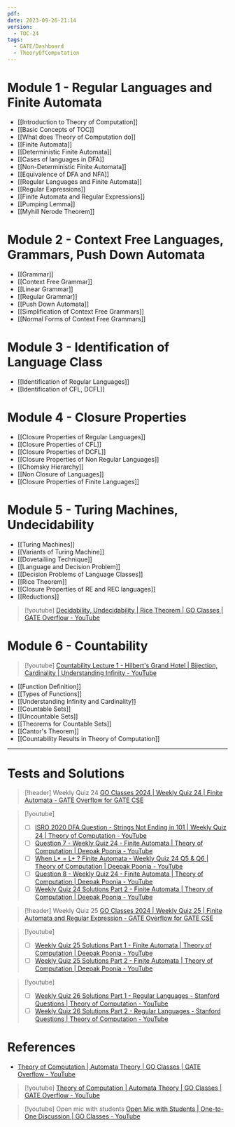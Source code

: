 ```yaml
---
pdf: 
date: 2023-09-26-21:14
version:
  - TOC-24
tags:
  - GATE/Dashboard
  - TheoryOfComputation
---
```

# Module 1 - Regular Languages and Finite Automata

- [[Introduction to Theory of Computation]]
- [[Basic Concepts of TOC]]
- [[What does Theory of Computation do]]
- [[Finite Automata]]
- [[Deterministic Finite Automata]]
- [[Cases of languages in DFA]]
- [[Non-Deterministic Finite Automata]]
- [[Equivalence of DFA and NFA]]
- [[Regular Languages and Finite Automata]]
- [[Regular Expressions]]
- [[Finite Automata and Regular Expressions]] 
- [[Pumping Lemma]]
- [[Myhill Nerode Theorem]]

# Module 2 - Context Free Languages, Grammars, Push Down Automata

- [[Grammar]]
- [[Context Free Grammar]]
- [[Linear Grammar]]
- [[Regular Grammar]]
- [[Push Down Automata]]
- [[Simplification of Context Free Grammars]]
- [[Normal Forms of Context Free Grammars]]

# Module 3 - Identification of Language Class

- [[Identification of Regular Languages]]
- [[Identification of CFL, DCFL]]

# Module 4 - Closure Properties

- [[Closure Properties of Regular Languages]]
- [[Closure Properties of CFL]]
- [[Closure Properties of DCFL]]
- [[Closure Properties of Non Regular Languages]]
- [[Chomsky Hierarchy]]
- [[Non Closure of Languages]]
- [[Closure Properties of Finite Languages]]

# Module 5 - Turing Machines, Undecidability

- [[Turing Machines]]
- [[Variants of Turing Machine]]
- [[Dovetailiing Technique]]
- [[Language and Decision Problem]]
- [[Decision Problems of Language Classes]]
- [[Rice Theorem]]
- [[Closure Properties of RE and REC languages]]
- [[Reductions]]

> [!youtube] 
> [Decidability, Undecidability | Rice Theorem | GO Classes | GATE Overflow - YouTube](https://www.youtube.com/playlist?list=PLIPZ2_p3RNHiMGiPFIOPJG_ApL43JkILI)

# Module 6 - Countability
> [!youtube] 
> [Countability Lecture 1 - Hilbert's Grand Hotel | Bijection, Cardinality | Understanding Infinity - YouTube](https://www.youtube.com/watch?v=UWuIllbQuP0&list=PLIPZ2_p3RNHgXosiQv-gL1PvJkcHokW1p)

- [[Function Definition]]
- [[Types of Functions]]
- [[Understanding Infinity and Cardinality]]
- [[Countable Sets]]
- [[Uncountable Sets]]
- [[Theorems for Countable Sets]]
- [[Cantor's Theorem]]
- [[Countability Results in Theory of Computation]]


---
# Tests and Solutions

> [!header] Weekly Quiz 24
[GO Classes 2024 | Weekly Quiz 24 | Finite Automata - GATE Overflow for GATE CSE](https://gateoverflow.in/exam/509/go-classes-2024-weekly-quiz-24-finite-automata)

> [!youtube] 
> - [ ] [ISRO 2020 DFA Question - Strings Not Ending in 101 | Weekly Quiz 24 | Theory of Computation - YouTube](https://www.youtube.com/watch?v=VE71CxKb390)
> - [ ] [Question 7 - Weekly Quiz 24 - Finite Automata | Theory of Computation | Deepak Poonia - YouTube](https://www.youtube.com/watch?v=Eb-TQcMghO4&feature=youtu.be)
> - [ ] [When L\* = L+ ? Finite Automata - Weekly Quiz 24 Q5 & Q6 | Theory of Computation | Deepak Poonia - YouTube](https://www.youtube.com/watch?v=nwIl4PxE8C8)
> - [ ] [Question 8 - Weekly Quiz 24 - Finite Automata | Theory of Computation | Deepak Poonia - YouTube](https://www.youtube.com/watch?v=J82SopP9N1s)
> - [ ] [Weekly Quiz 24 Solutions Part 2 - Finite Automata | Theory of Computation | Deepak Poonia - YouTube](https://www.youtube.com/watch?v=zPIl_p2MiVY)
> 


> [!header] Weekly Quiz 25
> [GO Classes 2024 | Weekly Quiz 25 | Finite Automata and Regular Expression - GATE Overflow for GATE CSE](https://gateoverflow.in/exam/513/go-classes-2024-weekly-quiz-25-finite-automata-and-regular-expression)

> [!youtube] 
> - [ ] [Weekly Quiz 25 Solutions Part 1 - Finite Automata | Theory of Computation | Deepak Poonia - YouTube](https://www.youtube.com/watch?v=XF2ygVBjlTg)
> - [ ] [Weekly Quiz 25 Solutions Part 2 - Finite Automata | Theory of Computation | Deepak Poonia - YouTube](https://www.youtube.com/watch?v=ldychl4M6fE)


> [!youtube] 
> - [ ] [Weekly Quiz 26 Solutions Part 1 - Regular Languages - Stanford Questions | Theory of Computation - YouTube](https://www.youtube.com/watch?v=wvsijTYqVq0)
> - [ ] [Weekly Quiz 26 Solutions Part 2 - Regular Languages - Stanford Questions | Theory of Computation - YouTube](https://www.youtube.com/watch?v=1iEubMxkN8c)

# References
- [Theory of Computation | Automata Theory | GO Classes | GATE Overflow - YouTube](https://www.youtube.com/playlist?list=PLIPZ2_p3RNHhXeEdbXsi34ePvUjL8I-Q9)

> [!youtube] 
> [Theory of Computation | Automata Theory | GO Classes | GATE Overflow - YouTube](https://www.youtube.com/playlist?list=PLIPZ2_p3RNHhXeEdbXsi34ePvUjL8I-Q9)


> [!youtube] Open mic with students
> [Open Mic with Students | One-to-One Discussion | GO Classes - YouTube](https://www.youtube.com/playlist?list=PLIPZ2_p3RNHh3iz2lIqW8olvQOCIqVtW7)

